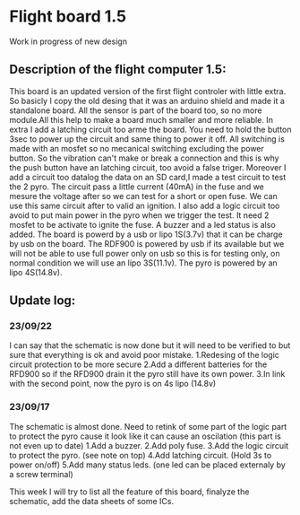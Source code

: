 
# Flight board 1.5

Work in progress of new design

## Description of the flight computer 1.5:
This board is an updated version of the first flight controler with little extra. So basicly I copy the old desing that it was an arduino shield and made it a standalone board. All the sensor is part of the board too, so no more module.All this help to make a board much smaller and more reliable. In extra I add a latching circuit too arme the board. You need to hold the button 3sec to power up the circuit and same thing to power it off. All switching is made with an mosfet so no mecanical switching excluding the power button. So the vibration can't make or break a connection and this is why the push button have an latching circuit, too avoid a false triger. Moreover I add a circuit too datalog the data on an SD card,I made a test circuit to test the 2 pyro. The circuit pass a little current (40mA) in the fuse and we mesure the voltage after so we can test for a short or open fuse. We can use this same circuit after to valid an ignition. I also add a logic circuit too avoid to put main power in the pyro when we trigger the test. It need 2 mosfet to be activate to ignite the fuse. A buzzer and a led status is also added. The board is powerd by a usb or lipo 1S(3.7v) that it can be charge by usb on the board. The RDF900 is powered by usb if its available but we will not be able to use full power only on usb so this is for testing only, on normal condition we will use an lipo 3S(11.1v). The pyro is powered by an lipo 4S(14.8v).

## Update log:

### 23/09/22
I can say that the schematic is now done but it will need to be verified to but sure that everything is ok and avoid poor mistake.
1.Redesing of the logic circuit protection to be more secure
2.Add a different batteries for the RFD900 so if the RFD900 drain it the pyro still have its own power.
3.In link with the second point, now the pyro is on 4s lipo (14.8v)

### 23/09/17
The schematic is almost done. Need to retink of some part of the logic part to protect the pyro cause it look like it can cause an oscilation (this part is not even up to date)
1.Add a buzzer.
2.Add poly fuse.
3.Add the logic circuit to protect the pyro. (see note on top)
4.Add latching circuit. (Hold 3s to power on/off)
5.Add many status leds. (one led can be placed externaly by a screw terminal)

This week I will try to list all the feature of this board, finalyze the schematic, add the data sheets of some ICs.
